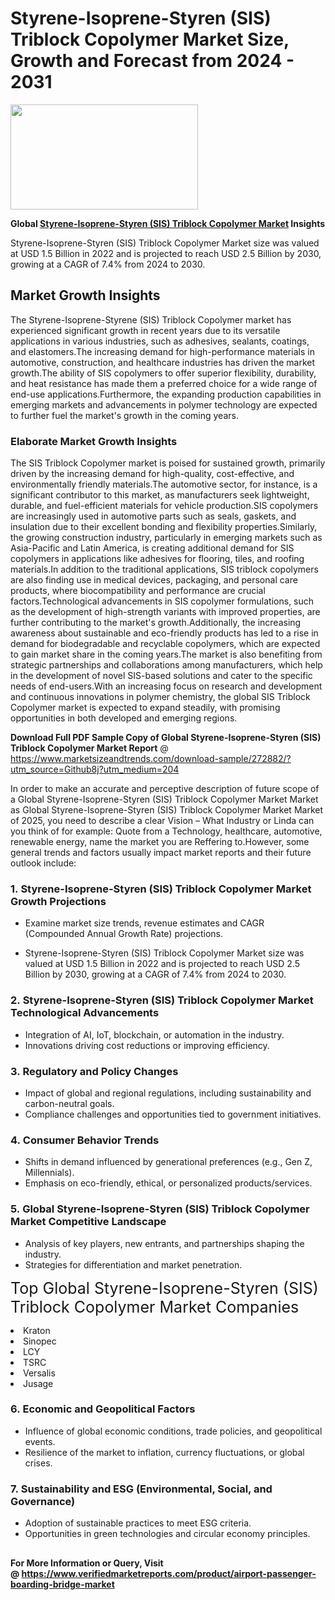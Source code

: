 <H1>Styrene-Isoprene-Styren (SIS) Triblock Copolymer Market Size, Growth and Forecast from 2024 - 2031</H1><img class="aligncenter size-medium wp-image-584254" src="https://thirdeyenews.in/wp-content/uploads/2024/09/Global-Market-Research-300x168.jpeg" alt="" width="300" height="168" /><p><strong>Global&nbsp;<a href="https://www.marketsizeandtrends.com/download-sample/272882/?utm_source=Github8j?utm_medium=204">Styrene-Isoprene-Styren (SIS) Triblock Copolymer Market</a> Insights</strong></p><p>Styrene-Isoprene-Styren (SIS) Triblock Copolymer Market size was valued at USD 1.5 Billion in 2022 and is projected to reach USD 2.5 Billion by 2030, growing at a CAGR of 7.4% from 2024 to 2030.</p><p><h2>Market Growth Insights</h2> The Styrene-Isoprene-Styrene (SIS) Triblock Copolymer market has experienced significant growth in recent years due to its versatile applications in various industries, such as adhesives, sealants, coatings, and elastomers.The increasing demand for high-performance materials in automotive, construction, and healthcare industries has driven the market growth.The ability of SIS copolymers to offer superior flexibility, durability, and heat resistance has made them a preferred choice for a wide range of end-use applications.Furthermore, the expanding production capabilities in emerging markets and advancements in polymer technology are expected to further fuel the market's growth in the coming years. <h3>Elaborate Market Growth Insights</h3> The SIS Triblock Copolymer market is poised for sustained growth, primarily driven by the increasing demand for high-quality, cost-effective, and environmentally friendly materials.The automotive sector, for instance, is a significant contributor to this market, as manufacturers seek lightweight, durable, and fuel-efficient materials for vehicle production.SIS copolymers are increasingly used in automotive parts such as seals, gaskets, and insulation due to their excellent bonding and flexibility properties.Similarly, the growing construction industry, particularly in emerging markets such as Asia-Pacific and Latin America, is creating additional demand for SIS copolymers in applications like adhesives for flooring, tiles, and roofing materials.In addition to the traditional applications, SIS triblock copolymers are also finding use in medical devices, packaging, and personal care products, where biocompatibility and performance are crucial factors.Technological advancements in SIS copolymer formulations, such as the development of high-strength variants with improved properties, are further contributing to the market's growth.Additionally, the increasing awareness about sustainable and eco-friendly products has led to a rise in demand for biodegradable and recyclable copolymers, which are expected to gain market share in the coming years.The market is also benefiting from strategic partnerships and collaborations among manufacturers, which help in the development of novel SIS-based solutions and cater to the specific needs of end-users.With an increasing focus on research and development and continuous innovations in polymer chemistry, the global SIS Triblock Copolymer market is expected to expand steadily, with promising opportunities in both developed and emerging regions.</p><p><span class=""><strong>Download Full PDF Sample Copy of Global Styrene-Isoprene-Styren (SIS) Triblock Copolymer Market Report</strong> @ <a href="https://www.marketsizeandtrends.com/download-sample/272882/?utm_source=Github8j?utm_medium=204" target="_blank">https://www.marketsizeandtrends.com/download-sample/272882/?utm_source=Github8j?utm_medium=204</a></span></p><p>In order to make an accurate and perceptive description of future scope of a Global&nbsp;Styrene-Isoprene-Styren (SIS) Triblock Copolymer Market Market as Global&nbsp;Styrene-Isoprene-Styren (SIS) Triblock Copolymer Market Market of 2025, you need to describe a clear Vision &ndash; What Industry or Linda can you think of for example: Quote from a Technology, healthcare, automotive, renewable energy, name the market you are Reffering to.However, some general trends and factors usually impact market reports and their future outlook include:</p><h3>1.&nbsp;<strong>Styrene-Isoprene-Styren (SIS) Triblock Copolymer Market Growth Projections</strong></h3><ul><li>Examine market size trends, revenue estimates and CAGR (Compounded Annual Growth Rate) projections.</li><li><p>Styrene-Isoprene-Styren (SIS) Triblock Copolymer Market size was valued at USD 1.5 Billion in 2022 and is projected to reach USD 2.5 Billion by 2030, growing at a CAGR of 7.4% from 2024 to 2030.</p></li></ul><h3>2.&nbsp;<strong>Styrene-Isoprene-Styren (SIS) Triblock Copolymer Market Technological Advancements</strong></h3><ul><li>Integration of AI, IoT, blockchain, or automation in the industry.</li><li>Innovations driving cost reductions or improving efficiency.</li></ul><h3>3.&nbsp;<strong>Regulatory and Policy Changes</strong></h3><ul><li>Impact of global and regional regulations, including sustainability and carbon-neutral goals.</li><li>Compliance challenges and opportunities tied to government initiatives.</li></ul><h3>4.&nbsp;<strong>Consumer Behavior Trends</strong></h3><ul><li>Shifts in demand influenced by generational preferences (e.g., Gen Z, Millennials).</li><li>Emphasis on eco-friendly, ethical, or personalized products/services.</li></ul><h3>5.&nbsp;<strong>Global Styrene-Isoprene-Styren (SIS) Triblock Copolymer Market Competitive Landscape</strong></h3><ul><li>Analysis of key players, new entrants, and partnerships shaping the industry.</li><li>Strategies for differentiation and market penetration.</li></ul><p data-pm-slice="1 1 []"><span style="color: inherit; font-family: inherit; font-size: 25px;">Top Global Styrene-Isoprene-Styren (SIS) Triblock Copolymer Market Companies</span></p><div class="" data-test-id=""><p><li>Kraton</li><li> Sinopec</li><li> LCY</li><li> TSRC</li><li> Versalis</li><li> Jusage</li></p></div><h3>6.&nbsp;<strong>Economic and Geopolitical Factors</strong></h3><ul><li>Influence of global economic conditions, trade policies, and geopolitical events.</li><li>Resilience of the market to inflation, currency fluctuations, or global crises.</li></ul><h3>7.&nbsp;<strong>Sustainability and ESG (Environmental, Social, and Governance)</strong></h3><ul><li>Adoption of sustainable practices to meet ESG criteria.</li><li>Opportunities in green technologies and circular economy principles.</li></ul><h2><strong style="font-size: 14px;">For More Information or Query, Visit @&nbsp;</strong><a style="background-color: #ffffff; font-size: 14px;" href="https://www.marketsizeandtrends.com/report/styrene-isoprene-styren-sis-triblock-copolymer-market/" target="_blank">https://www.verifiedmarketreports.com/product/airport-passenger-boarding-bridge-market</a></h2>
